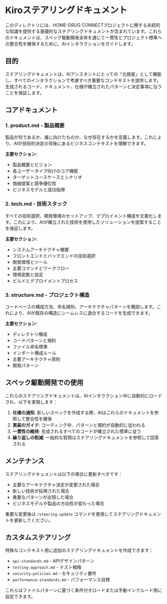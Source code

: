 # Kiroステアリングドキュメント

このディレクトリには、HOME-DRUG CONNECTプロジェクトに関する永続的な知識を提供する基礎的なステアリングドキュメントが含まれています。これらのドキュメントは、スペック駆動開発全体を通じて一貫性とプロジェクト標準への整合性を確保するために、AIインタラクションをガイドします。

## 目的

ステアリングドキュメントは、AIアシスタントにとっての「北極星」として機能し、すべてのインタラクションで考慮すべき重要なコンテキストを提供します。生成されるコード、ドキュメント、仕様が確立されたパターンと決定事項に沿うことを保証します。

## コアドキュメント

### 1. **product.md** - 製品概要
製品が何であるか、誰に向けたものか、なぜ存在するかを定義します。これにより、AIが技術的決定の背後にあるビジネスコンテキストを理解できます。

**主要セクション:**
- 製品概要とビジョン
- 各ユーザータイプ向けのコア機能
- ターゲットユースケースとシナリオ
- 価値提案と競争優位性
- ビジネスモデルと成功指標

### 2. **tech.md** - 技術スタック
すべての技術選択、開発環境のセットアップ、デプロイメント構成を文書化します。これにより、AIが確立された技術を使用したソリューションを提案することを保証します。

**主要セクション:**
- システムアーキテクチャ概要
- フロントエンドとバックエンドの技術選択
- 開発環境とツール
- 主要コマンドとワークフロー
- 環境変数と設定
- ビルドとデプロイメントプロセス

### 3. **structure.md** - プロジェクト構造
コードベースの構成方法、命名規則、アーキテクチャパターンを概説します。これにより、AIが既存の構造にシームレスに適合するコードを生成できます。

**主要セクション:**
- ディレクトリ構成
- コードパターンと規約
- ファイル命名標準
- インポート構成ルール
- 主要アーキテクチャ原則
- 開発パターン

## スペック駆動開発での使用

これらのステアリングドキュメントは、AIインタラクション中に自動的にロードされ、以下を実現します：

1. **仕様の通知**: 新しいスペックを作成する際、AIはこれらのドキュメントを参照して整合性を確保
2. **実装のガイド**: コーディング中、パターンと規約が自動的に従われる
3. **一貫性の維持**: 生成されるすべてのコードが確立された標準に従う
4. **繰り返しの削減**: 一般的な質問はステアリングドキュメントを参照して回答される

## メンテナンス

ステアリングドキュメントは以下の場合に更新すべきです：
- 主要なアーキテクチャ決定が変更された場合
- 新しい技術が採用された場合
- 重要なパターンが出現した場合
- ビジネスモデルや製品の方向性が変わった場合

重要な変更後は `/steering-update` コマンドを使用してステアリングドキュメントを更新してください。

## カスタムステアリング

特殊なコンテキスト用に追加のステアリングドキュメントを作成できます：
- `api-standards.md` - APIデザインパターン
- `testing-approach.md` - テスト戦略
- `security-policies.md` - セキュリティ要件
- `performance-standards.md` - パフォーマンス目標

これらはファイルパターンに基づく条件付きロードまたは手動インクルード用に設定できます。